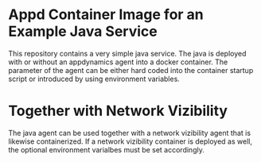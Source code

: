 # Appd Container Image for an Example Java Service

This repository contains a very simple java service. The java is deployed with or without an appdynamics agent into a docker container.
The parameter of the agent can be either hard coded into the container startup script or introduced by using environment variables.

# Together with Network Vizibility

The java agent can be used together with a network vizibility agent that is likewise containerized. If a network vizibility container
is deployed as well, the optional environment varialbes must be set accordingly.
